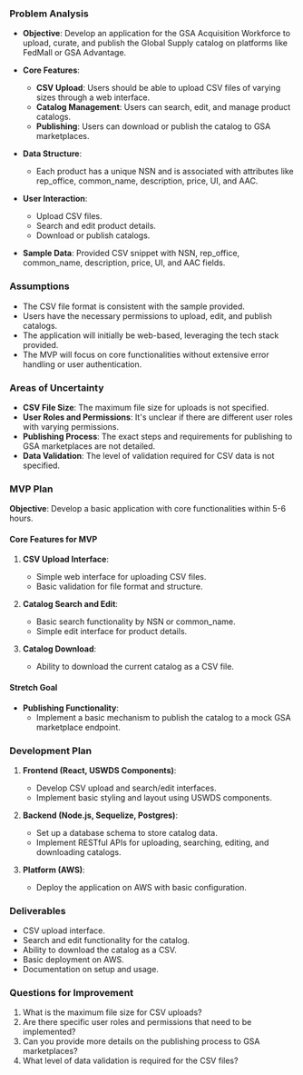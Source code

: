 ### Problem Analysis

- **Objective**: Develop an application for the GSA Acquisition Workforce to upload, curate, and publish the Global Supply catalog on platforms like FedMall or GSA Advantage.
  
- **Core Features**:
  - **CSV Upload**: Users should be able to upload CSV files of varying sizes through a web interface.
  - **Catalog Management**: Users can search, edit, and manage product catalogs.
  - **Publishing**: Users can download or publish the catalog to GSA marketplaces.

- **Data Structure**: 
  - Each product has a unique NSN and is associated with attributes like rep_office, common_name, description, price, UI, and AAC.

- **User Interaction**:
  - Upload CSV files.
  - Search and edit product details.
  - Download or publish catalogs.

- **Sample Data**: Provided CSV snippet with NSN, rep_office, common_name, description, price, UI, and AAC fields.

### Assumptions

- The CSV file format is consistent with the sample provided.
- Users have the necessary permissions to upload, edit, and publish catalogs.
- The application will initially be web-based, leveraging the tech stack provided.
- The MVP will focus on core functionalities without extensive error handling or user authentication.

### Areas of Uncertainty

- **CSV File Size**: The maximum file size for uploads is not specified.
- **User Roles and Permissions**: It's unclear if there are different user roles with varying permissions.
- **Publishing Process**: The exact steps and requirements for publishing to GSA marketplaces are not detailed.
- **Data Validation**: The level of validation required for CSV data is not specified.

### MVP Plan

**Objective**: Develop a basic application with core functionalities within 5-6 hours.

#### Core Features for MVP

1. **CSV Upload Interface**:
   - Simple web interface for uploading CSV files.
   - Basic validation for file format and structure.

2. **Catalog Search and Edit**:
   - Basic search functionality by NSN or common_name.
   - Simple edit interface for product details.

3. **Catalog Download**:
   - Ability to download the current catalog as a CSV file.

#### Stretch Goal

- **Publishing Functionality**:
  - Implement a basic mechanism to publish the catalog to a mock GSA marketplace endpoint.

### Development Plan

1. **Frontend (React, USWDS Components)**:
   - Develop CSV upload and search/edit interfaces.
   - Implement basic styling and layout using USWDS components.

2. **Backend (Node.js, Sequelize, Postgres)**:
   - Set up a database schema to store catalog data.
   - Implement RESTful APIs for uploading, searching, editing, and downloading catalogs.

3. **Platform (AWS)**:
   - Deploy the application on AWS with basic configuration.

### Deliverables

- CSV upload interface.
- Search and edit functionality for the catalog.
- Ability to download the catalog as a CSV.
- Basic deployment on AWS.
- Documentation on setup and usage.

### Questions for Improvement

1. What is the maximum file size for CSV uploads?
2. Are there specific user roles and permissions that need to be implemented?
3. Can you provide more details on the publishing process to GSA marketplaces?
4. What level of data validation is required for the CSV files?